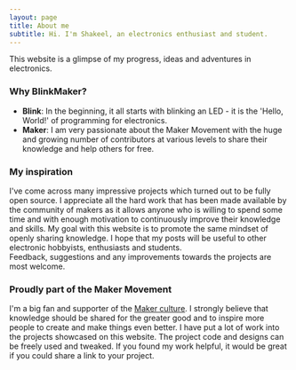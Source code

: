 ```yaml
---
layout: page
title: About me
subtitle: Hi. I'm Shakeel, an electronics enthusiast and student.
---
```


This website is a glimpse of my progress, ideas and adventures in electronics.  

### Why BlinkMaker?
* **Blink**: In the beginning, it all starts with blinking an LED - it is the 'Hello, World!' of programming for electronics.  
* **Maker**: I am very passionate about the Maker Movement with the huge and growing number of contributors at various levels to share their knowledge and help others for free.

### My inspiration
I've come across many impressive projects which turned out to be fully open source. I appreciate all the hard work that has been made available by the community of makers as it allows anyone who is willing to spend some time and with enough motivation to continuously improve their knowledge and skills. My goal with this website is to promote the same mindset of openly sharing knowledge. I hope that my posts will be useful to other electronic hobbyists, enthusiasts and students.  
Feedback, suggestions and any improvements towards the projects are most welcome.

### Proudly part of the Maker Movement
I'm a big fan and supporter of the [Maker culture](https://en.wikipedia.org/wiki/Maker_culture). I strongly believe that knowledge should be shared for the greater good and to inspire more people to create and make things even better. I have put a lot of work into the projects showcased on this website. The project code and designs can be freely used and tweaked. If you found my work helpful, it would be great if you could share a link to your project.

